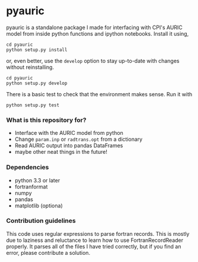 # pyauric #

pyauric is a standalone package I made for interfacing with CPI's AURIC model from inside python functions and ipython notebooks. Install it using,

    cd pyauric
    python setup.py install

or, even better, use the `develop` option to stay up-to-date with changes without reinstalling.

    cd pyauric
    python setup.py develop

There is a basic test to check that the environment makes sense. Run it with

	python setup.py test

### What is this repository for? ###

* Interface with the AURIC model from python
* Change `param.inp` or `radtrans.opt` from a dictionary
* Read AURIC output into pandas DataFrames
* maybe other neat things in the future!

### Dependencies ###

* python 3.3 or later
* fortranformat
* numpy
* pandas
* matplotlib (optiona)


### Contribution guidelines ###

This code uses regular expressions to parse fortran records. 
This is mostly due to laziness and reluctance to learn how to use FortranRecordReader properly.
It parses all of the files I have tried correctly, but if you find an error, please contribute a solution.
